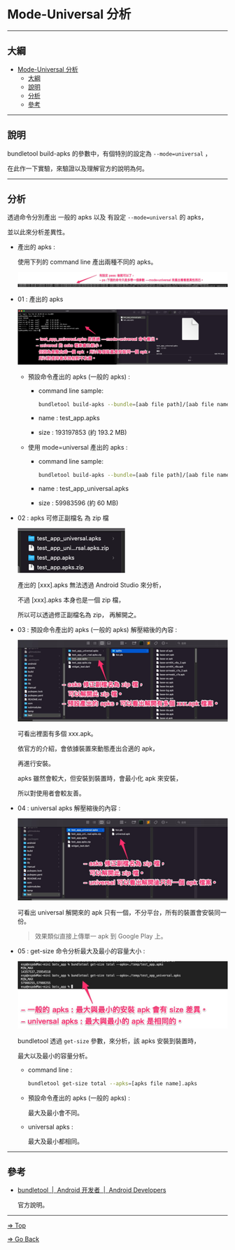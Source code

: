 # Mode-Universal 分析

---

## 大綱

- [Mode-Universal 分析](#mode-universal-分析)
  - [大綱](#大綱)
  - [說明](#說明)
  - [分析](#分析)
  - [參考](#參考)

---

## 說明

bundletool build-apks 的參數中，有個特別的設定為 `--mode=universal` ，

在此作一下實驗，來驗證以及理解官方的說明為何。

---

## 分析

透過命令分別產出 一般的 apks 以及 有設定  `--mode=universal` 的 apks，

並以此來分析差異性。

- 產出的 apks :

  使用下列的 command line 產出兩種不同的 apks。

  ![aab_to_apks_official_test_success_after_assign_pass](../pics/aab_to_apks_official_test_success_after_assign_pass.png)

- 01 : 產出的 apks

  ![aab_to_apks_universal_vs_general_issue_01](./pics/aab_to_apks_universal_vs_general_issue_01.png)

  - 預設命令產出的 apks (一般的 apks) :

    - command line sample:

      ```sh
      bundletool build-apks --bundle=[aab file path]/[aab file name].aab --output=[output file path]/[output apks name].apks --ks=[keystore file path]/[keystore file name].keystore --ks-pass=pass:[keystore passwork] --ks-key-alias=[key alias name] --key-pass=pass:[key passwork]
      ```

    - name : test_app.apks

    - size : 193197853 (約 193.2 MB)

  - 使用 mode=universal 產出的 apks :

    - command line sample:

      ```sh
      bundletool build-apks --bundle=[aab file path]/[aab file name].aab --output=[output file path]/[output apks name].apks --ks=[keystore file path]/[keystore file name].keystore --ks-pass=pass:[keystore passwork] --ks-key-alias=[key alias name] --key-pass=pass:[key passwork] --mode=universal
      ```

    - name : test_app_universal.apks

    - size : 59983596 (約 60 MB)

- 02 : apks 可修正副檔名 為 zip 檔

  ![aab_to_apks_universal_vs_general_issue_02_apks_unzip_info](pics/aab_to_apks_universal_vs_general_issue_02_apks_unzip_info.png)

  產出的 [xxx].apks 無法透過 Android Studio 來分析，

  不過 [xxx].apks 本身也是一個 zip 檔，

  所以可以透過修正副檔名為 zip， 再解開之。

- 03 : 預設命令產出的 apks (一般的 apks) 解壓縮後的內容 :

  ![aab_to_apks_universal_vs_general_issue_03_general_unzip_content](./pics/aab_to_apks_universal_vs_general_issue_03_general_unzip_content.png)

  可看出裡面有多個 xxx.apk。

  依官方的介紹，會依據裝置來動態產出合適的 apk，

  再進行安裝。

  apks 雖然會較大，但安裝到裝置時，會最小化 apk 來安裝，

  所以對使用者會較友善。

- 04 : universal apks 解壓縮後的內容 :

  ![aab_to_apks_universal_vs_general_issue_04_univeral_unzip_content](./pics/aab_to_apks_universal_vs_general_issue_04_univeral_unzip_content.png)

  可看出 universal 解開來的 apk 只有一個，不分平台，所有的裝置會安裝同一份。

  > 效果類似直接上傳單一 apk 到 Google Play 上。

- 05 : get-size 命令分析最大及最小的容量大小 :

  ![aab_to_apks_universal_vs_general_issue_05_get_size_info](./pics/aab_to_apks_universal_vs_general_issue_05_get_size_info.png)

  bundletool 透過 `get-size` 參數，來分析，該 apks 安裝到裝置時，

  最大以及最小的容量分析。

  - command line :

    ```sh
    bundletool get-size total --apks=[apks file name].apks
    ```

  - 預設命令產出的 apks (一般的 apks) :

    最大及最小會不同。

  - universal apks :

    最大及最小都相同。

---

## 參考

- [bundletool  |  Android 开发者  |  Android Developers]

  官方說明。

---

<!-- 連結設定 -->

[bundletool  |  Android 开发者  |  Android Developers]:
  [bundletool](https://developer.android.com/studio/command-line/bundletool#generate_apks)

[=> Top](#mode-universal-分析)

[=> Go Back](../README.md)
